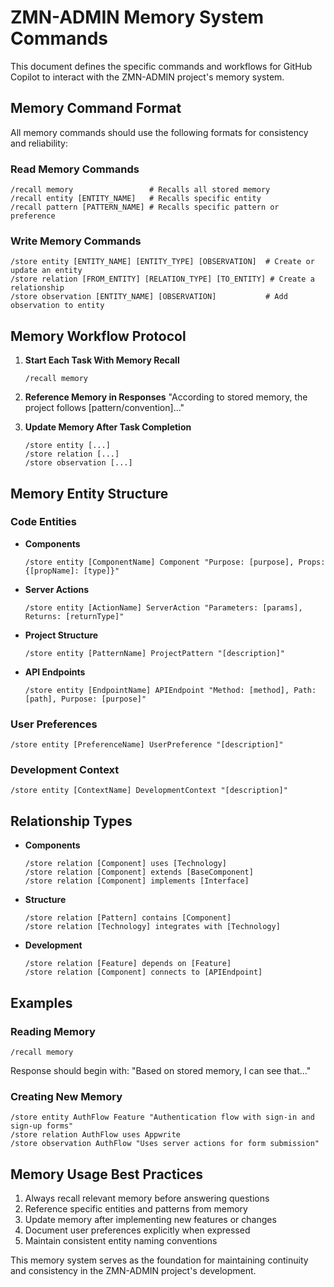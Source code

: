 # ZMN-ADMIN Memory System Commands

This document defines the specific commands and workflows for GitHub Copilot to interact with the ZMN-ADMIN project's memory system.

## Memory Command Format

All memory commands should use the following formats for consistency and reliability:

### Read Memory Commands

```
/recall memory                 # Recalls all stored memory
/recall entity [ENTITY_NAME]   # Recalls specific entity
/recall pattern [PATTERN_NAME] # Recalls specific pattern or preference
```

### Write Memory Commands

```
/store entity [ENTITY_NAME] [ENTITY_TYPE] [OBSERVATION]  # Create or update an entity
/store relation [FROM_ENTITY] [RELATION_TYPE] [TO_ENTITY] # Create a relationship
/store observation [ENTITY_NAME] [OBSERVATION]           # Add observation to entity
```

## Memory Workflow Protocol

1. **Start Each Task With Memory Recall**
   ```
   /recall memory
   ```
2. **Reference Memory in Responses**
   "According to stored memory, the project follows [pattern/convention]..."

3. **Update Memory After Task Completion**
   ```
   /store entity [...]
   /store relation [...]
   /store observation [...]
   ```

## Memory Entity Structure

### Code Entities

- **Components**

  ```
  /store entity [ComponentName] Component "Purpose: [purpose], Props: {[propName]: [type]}"
  ```

- **Server Actions**

  ```
  /store entity [ActionName] ServerAction "Parameters: [params], Returns: [returnType]"
  ```

- **Project Structure**

  ```
  /store entity [PatternName] ProjectPattern "[description]"
  ```

- **API Endpoints**
  ```
  /store entity [EndpointName] APIEndpoint "Method: [method], Path: [path], Purpose: [purpose]"
  ```

### User Preferences

```
/store entity [PreferenceName] UserPreference "[description]"
```

### Development Context

```
/store entity [ContextName] DevelopmentContext "[description]"
```

## Relationship Types

- **Components**

  ```
  /store relation [Component] uses [Technology]
  /store relation [Component] extends [BaseComponent]
  /store relation [Component] implements [Interface]
  ```

- **Structure**

  ```
  /store relation [Pattern] contains [Component]
  /store relation [Technology] integrates with [Technology]
  ```

- **Development**
  ```
  /store relation [Feature] depends on [Feature]
  /store relation [Component] connects to [APIEndpoint]
  ```

## Examples

### Reading Memory

```
/recall memory
```

Response should begin with: "Based on stored memory, I can see that..."

### Creating New Memory

```
/store entity AuthFlow Feature "Authentication flow with sign-in and sign-up forms"
/store relation AuthFlow uses Appwrite
/store observation AuthFlow "Uses server actions for form submission"
```

## Memory Usage Best Practices

1. Always recall relevant memory before answering questions
2. Reference specific entities and patterns from memory
3. Update memory after implementing new features or changes
4. Document user preferences explicitly when expressed
5. Maintain consistent entity naming conventions

This memory system serves as the foundation for maintaining continuity and consistency in the ZMN-ADMIN project's development.
